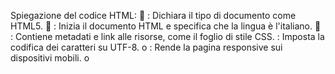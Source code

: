 
Spiegazione del codice HTML:
 <!DOCTYPE html>: Dichiara il tipo di documento come
HTML5.
 <html lang="it">: Inizia il documento HTML e specifica
che la lingua è l'italiano.
 <head>: Contiene metadati e link alle risorse, come il
foglio di stile CSS.
<meta charset="UTF-8">: Imposta la codifica dei
caratteri su UTF-8.
  o <meta name="viewport" content="width=device-width,
  initial-scale=1.0">: Rende la pagina responsive
  sui dispositivi mobili.
  o <title>: Definisce il titolo della pagina che
  appare nella scheda del browser.
  o <link rel="stylesheet" href="styles.css">: Collega il
  foglio di stile esterno "styles.css" per la
  formattazione.
 <body>: Contiene il contenuto visibile della pagina.
  o <div class="container">: Un contenitore
  principale per centrare e limitare la larghezza
  del contenuto.
 <h1>: Intestazione principale della
pagina.
 <p>: Paragrafo descrittivo.
 <a href="sustainability_report_2023.pdf"
download class="download-button">: Un
link che punta al file PDF del report e
ne consente il download quando
cliccato.



Descrizione del codice CSS:
 *: Selettore universale che rimuove margini e padding
da tutti gli elementi, garantendo una resa omogenea.
 body: Definisce lo stile del corpo della pagina,
specificando il font, il colore di sfondo e utilizzando
Flexbox per centrare il contenuto sia in verticale che in
orizzontale.
 .container: Stile applicato al contenitore principale,
con testo centrato, sfondo bianco, padding interno,
angoli arrotondati e un'ombra per creare un effetto di
profondità.
 h1: Imposta il colore e il margine inferiore del titolo
principale.
 p: Determina il colore del testo e il margine inferiore
del paragrafo.
 .download-button: Stile del pulsante di download,
con padding, sfondo blu, testo bianco, rimozione della
sottolineatura, angoli arrotondati e una transizione per
l'effetto hover.
 .download-button:hover: Modifica l'aspetto del
pulsante quando viene passato il cursore sopra.
